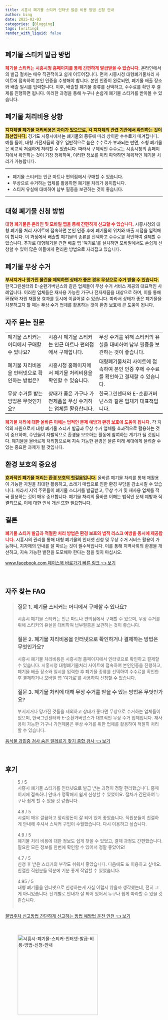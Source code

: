 ```yaml
---
title: 시흥시 폐기물 스티커 인터넷 발급 비용 방법 신청 안내
author: bing
date: 2025-02-03
categories: [Blogging]
tags: [writing]
render_with_liquid: false
---
```



<h2 id='폐기물_스티커_발급_방법'>폐기물 스티커 발급 방법</h2>

<p><b><span style="color: #ee2323;">폐기물 스티커는 시흥시청 홈페이지를 통해 간편하게 발급받을 수 있습니다.</span></b> 온라인에서의 발급 절차는 매우 직관적이고 쉽게 이루어집니다. 먼저 시흥시청 대형폐기물처리 사이트에 접속하여 본인 인증을 수행해야 합니다. 본인 인증이 완료되면, 폐기물 배출 장소와 배출 일시를 입력합니다. 이후, 배출할 폐기물 종류를 선택하고, 수수료를 확인 후 결제를 진행하면 됩니다. 이러한 과정을 통해 누구나 손쉽게 폐기물 스티커를 받아볼 수 있습니다.</p>

<h2 id='폐기물_처리비용_상황'>폐기물 처리비용 상황</h2>

<p><b><span style="background-color: #ffe066;">지자체별 폐기물 처리비용은 차이가 있으므로, 각 지자체의 관련 기관에서 확인하는 것이 최선입니다.</span></b> 경기도 시흥시에서는 폐기물의 종류에 따라 상이한 수수료가 매겨집니다. 예를 들어, 대형 가전제품의 경우 일반적으로 높은 수수료가 부과되는 반면, 소형 폐기물은 비교적 저렴하게 처리할 수 있습니다. 따라서 구체적인 수수료는 시흥시청의 홈페이지에서 확인하는 것이 가장 정확하며, 이러한 정보를 미리 파악하면 계획적인 폐기물 처리가 가능합니다.</p>

<hr />

<ul>
    <li>폐기물 스티커는 인근 마트나 편의점에서 구매할 수 있습니다.</li>
    <li>무상으로 수거하는 업체를 활용하면 폐기물 처리가 용이합니다.</li>
    <li>스티커 유실에 대비하여 납부 필증을 보관하는 것이 좋습니다.</li>
</ul>

<hr />

<h2 id='대형_폐기물_신청'>대형 폐기물 신청 방법</h2>

<p><b><span style="color: #ee2323;">대형 폐기물은 온라인 및 모바일 앱을 통해 간편하게 신고할 수 있습니다.</span></b> 시흥시청의 대형 폐기물 처리 사이트에 접속하면 본인 인증 후에 폐기물의 위치와 배출 시점을 입력해야 합니다. 이 과정에서 배출할 폐기물의 종류를 선택하고 수수료를 확인하여 결제할 수 있습니다. 추가로 대형폐기물 간편 배출 앱 '여기로'를 설치하면 모바일에서도 손쉽게 신청할 수 있어 많은 이들에게 편리한 방법으로 자리잡고 있습니다.</p>

<h2 id='폐기물_무상_수거'>폐기물 무상 수거</h2>

<p><b><span style="background-color: #ffe066;">부서지거나 망가진 물건을 제외하면 상태가 좋은 경우 무상으로 수거 받을 수 있습니다.</span></b> 한국그린센터와 E-순환거버넌스와 같은 업체들이 무상 수거 서비스 제공의 대표적인 사례입니다. 이러한 업체들은 재사용 가능한 가구나 전자제품을 대상으로 하며, 이를 통해环保와 자원 재활용 효과를 동시에 이끌어낼 수 있습니다. 따라서 상태가 좋은 폐기물을 처분하고자 할 때는 무상 수거 업체를 활용하는 것이 환경 보호에 큰 도움이 됩니다.</p>

<h2 id='자주_묻는_질문'>자주 묻는 질문</h2>

<table>
    <tr>
        <td>폐기물 스티커는 어디에서 구매할 수 있나요?</td>
        <td>시흥시 폐기물 스티커는 인근 마트나 편의점에서 구매합니다.</td>
        <td>무상 수거를 위해 스티커의 유실을 대비하여 납부 필증을 보관하는 것이 좋습니다.</td>
    </tr>
    <tr>
        <td>폐기물 처리비용을 인터넷으로 확인하는 방법은?</td>
        <td>시흥시청 홈페이지에서 폐기물 처리비용을 확인할 수 있습니다.</td>
        <td>대형폐기물처리 사이트에 접속하여 본인 인증 후에 수수료를 확인하고 결제할 수 있습니다.</td>
    </tr>
    <tr>
        <td>무상 수거를 받는 방법은 무엇인가요?</td>
        <td>상태가 좋은 가구나 가전제품을 무상 수거하는 업체를 활용합니다.</td>
        <td>한국그린센터와 E-순환거버넌스와 같은 업체가 대표적입니다.</td>
    </tr>
</table>

<p><b><span style="color: #ee2323;">폐기물 처리에 대한 올바른 이해는 법적인 문제 예방과 환경 보호에 도움이 됩니다.</span></b> 각 지역의 자원으로서 대형 폐기물 스티커 발급과 무상 수거 업체를 효과적으로 활용하는 것이 중요하며, 주민들이 자발적으로 환경을 보호하는 활동에 참여하는 계기가 될 것입니다. 폐기물을 올바르게 처리함으로써 지속 가능한 환경은 물론 미래 세대에게 물려줄 수 있는 중요한 과제가 될 것입니다.</p>

<h2 id='환경_보호_중요성'>환경 보호의 중요성</h2>

<p><b><span style="background-color: #ffe066;">효과적인 폐기물 처리는 환경 보호의 첫걸음입니다.</span></b> 올바른 폐기물 처리를 통해 재활용이 가능한 자원을 최대한 활용하고, 쓰레기 매립으로 인한 환경 부담을 감소시킬 수 있습니다. 따라서 지역 주민들이 폐기물 스티커를 발급받고, 무상 수거 및 재사용 업체를 적극 활용하는 것이 매우 중요합니다. 폐기물 처리의 올바른 이해는 법적인 문제 예방과 직결되므로, 이에 대한 인식 개선 또한 필요합니다.</p>

<h2 id='결론'>결론</h2>

<p><b><span style="color: #ee2323;">폐기물 스티커 발급과 적절한 처리 방법은 환경 보호와 법적 리스크 예방을 동시에 제공합니다.</span></b> 시흥시의 관리를 통해 대형 폐기물의 인터넷 신청 및 무상 수거 서비스 활용이 가능하니, 지자체의 안내를 잘 따르는 것이 필수적입니다. 이를 통해 지역사회의 환경을 개선하고, 지속 가능한 발전을 도모해야 한다는 점을 잊지 마십시오.</p>


<p><a class="click-button" title="www.facebook.com 페이스북 바로가기 빠른 링크" href="https://adkhouse.github.io/posts/www.facebook.com-%ED%8E%98%EC%9D%B4%EC%8A%A4%EB%B6%81-%EB%B0%94%EB%A1%9C%EA%B0%80%EA%B8%B0-%EB%B9%A0%EB%A5%B8-%EB%A7%81%ED%81%AC/" rel="dofollow">www.facebook.com 페이스북 바로가기 빠른 링크 👈 보기</a></p><br>
<h2 id='자주_찾는_FAQ'>자주 찾는 FAQ</h2>
<div itemscope="" itemtype="https://schema.org/FAQPage"> 
<blockquote> 
<div itemscope="" itemprop="mainEntity" itemtype="https://schema.org/Question"> 
<h3 itemprop="name">질문 1. 폐기물 스티커는 어디에서 구매할 수 있나요?</h3> 
<div itemscope="" itemprop="acceptedAnswer" itemtype="https://schema.org/Answer"> 
<span itemprop="text"> 
<p>시흥시 폐기물 스티커는 인근 마트나 편의점에서 구매할 수 있으며, 무상 수거를 위해 스티커의 유실을 대비하여 납부필증을 보관하는 것이 좋습니다.</p> 
</span> 
</div> 
</div> 

<div itemscope="" itemprop="mainEntity" itemtype="https://schema.org/Question"> 
<h3 itemprop="name">질문 2. 폐기물 처리비용을 인터넷으로 확인하거나 결제하는 방법은 무엇인가요?</h3> 
<div itemscope="" itemprop="acceptedAnswer" itemtype="https://schema.org/Answer"> 
<span itemprop="text"> 
<p>시흥시 폐기물 처리비용은 시흥시청 홈페이지에서 인터넷으로 확인하고 결제할 수 있습니다. 시흥시청 대형폐기물처리 사이트에 접속하여 본인인증을 진행하고, 폐기물 배출 장소와 일시를 입력한 후 폐기물 종류를 선택하여 수수료를 확인한 후 결제하거나 모바일 앱 '여기로'를 사용하여 신청할 수 있습니다.</p> 
</span> 
</div> 
</div> 

<div itemscope="" itemprop="mainEntity" itemtype="https://schema.org/Question"> 
<h3 itemprop="name">질문 3. 폐기물 처리에 대해 무상 수거를 받을 수 있는 방법은 무엇인가요?</h3> 
<div itemscope="" itemprop="acceptedAnswer" itemtype="https://schema.org/Answer"> 
<span itemprop="text"> 
<p>부서지거나 망가진 것들을 제외하고 상태가 좋다면 무상으로 수거하는 업체들이 있으며, 한국그린센터와 E-순환거버넌스가 대표적인 무상 수거 업체입니다. 재사용이 가능한 가구나 가전제품은 무상 수거를 위한 업체를 활용하여 적절히 처리할 수 있습니다.</p> 
</span> 
</div> 
</div> 
</blockquote> 
</div>
<p><a class="click-button" title="음식물 과민증 검사 숨은 알레르기 찾기 종합 검사" href="https://adkhouse.github.io/posts/%EC%9D%8C%EC%8B%9D%EB%AC%BC-%EA%B3%BC%EB%AF%BC%EC%A6%9D-%EA%B2%80%EC%82%AC-%EC%88%A8%EC%9D%80-%EC%95%8C%EB%A0%88%EB%A5%B4%EA%B8%B0-%EC%B0%BE%EA%B8%B0-%EC%A2%85%ED%95%A9-%EA%B2%80%EC%82%AC/" rel="dofollow">음식물 과민증 검사 숨은 알레르기 찾기 종합 검사 👈 보기</a></p><br>
<h2 id='후기'>후기</h2>
<div itemscope itemtype="https://schema.org/Product">
  <blockquote>
  <div itemprop="review" itemscope itemtype="https://schema.org/Review">
      <div itemprop="reviewRating" itemscope itemtype="https://schema.org/Rating"> <span itemprop="ratingValue">5</span> / <span itemprop="bestRating">5</span> </div>
      <span itemprop="reviewBody">시흥시 폐기물 스티커를 인터넷으로 발급 받는 과정이 정말 편리했습니다. 홈페이지에 접속하니 안내가 명확해서 쉽게 신청할 수 있었어요. 절차가 간단하여 누구나 쉽게 할 수 있을 것 같습니다.</span>
  </div>
  <br>
  <div itemprop="review" itemscope itemtype="https://schema.org/Review">
      <div itemprop="reviewRating" itemscope itemtype="https://schema.org/Rating"> <span itemprop="ratingValue">4.8</span> / <span itemprop="bestRating">5</span> </div>
      <span itemprop="reviewBody">시설이 매우 깔끔하고 정리정돈이 잘 되어 있어 좋았습니다. 직원분들이 친절하게 안내해 주셔서 스틱커 구입이 수월했습니다. 다시 이용하고 싶습니다.</span>
  </div>
  <br>
  <div itemprop="review" itemscope itemtype="https://schema.org/Review">
      <div itemprop="reviewRating" itemscope itemtype="https://schema.org/Rating"> <span itemprop="ratingValue">4.9</span> / <span itemprop="bestRating">5</span> </div>
      <span itemprop="reviewBody">폐기물 처리 비용에 대한 정보도 쉽게 찾을 수 있었고, 결제 과정도 간편했습니다. 필요한 모든 정보를 한번에 확인할 수 있어서 정말 좋았어요!</span>
  </div>
  <br>
  <div itemprop="review" itemscope itemtype="https://schema.org/Review">
      <div itemprop="reviewRating" itemscope itemtype="https://schema.org/Rating"> <span itemprop="ratingValue">4.7</span> / <span itemprop="bestRating">5</span> </div>
      <span itemprop="reviewBody">신청 후 받은 스티커의 부착도 쉬워서 좋았습니다. 다음에도 또 이용하고 싶네요. 친절한 직원분들 덕분에 기분 좋게 작업할 수 있었습니다.</span>
  </div>
  <br>
  <div itemprop="review" itemscope itemtype="https://schema.org/Review">
      <div itemprop="reviewRating" itemscope itemtype="https://schema.org/Rating"> <span itemprop="ratingValue">4.95</span> / <span itemprop="bestRating">5</span> </div>
      <span itemprop="reviewBody">대형 폐기물을 인터넷으로 신청하는게 사실 어렵지 않을까 생각했는데, 전혀 그게 아니었습니다. 단계별로 안내가 잘 되어 있어서 누구나 쉽게 따라할 수 있을 것 같습니다.</span>
  </div>
  <br>
  </blockquote>
</div>
<p><a class="click-button" title="불법주차 신고방법 간단하게 신고하는 방법 예방법 운전 안전" href="https://adkhouse.github.io/posts/%EB%B6%88%EB%B2%95%EC%A3%BC%EC%B0%A8-%EC%8B%A0%EA%B3%A0%EB%B0%A9%EB%B2%95-%EA%B0%84%EB%8B%A8%ED%95%98%EA%B2%8C-%EC%8B%A0%EA%B3%A0%ED%95%98%EB%8A%94-%EB%B0%A9%EB%B2%95-%EC%98%88%EB%B0%A9%EB%B2%95-%EC%9A%B4%EC%A0%84-%EC%95%88%EC%A0%84/" rel="dofollow">불법주차 신고방법 간단하게 신고하는 방법 예방법 운전 안전 👈 보기</a></p><br>
<figure class="image"><img src="https://adkhouse.github.io/assets/img/thumbnail/시흥시-폐기물-스티커-인터넷-발급-비용-방법-신청-안내.webp" alt="시흥시-폐기물-스티커-인터넷-발급-비용-방법-신청-안내" width="256" height="256"></figure>